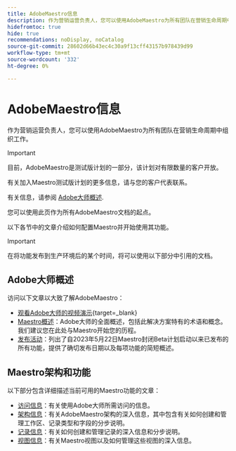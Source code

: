 ```yaml
---
title: AdobeMaestro信息
description: 作为营销运营负责人，您可以使用AdobeMaestro为所有团队在营销生命周期中组织工作。 此部分中的文章介绍如何配置Maestro，以及如何开始将其功能用作营销活动管理操作的一部分。
hidefromtoc: true
hide: true
recommendations: noDisplay, noCatalog
source-git-commit: 28602d66b43ec4c30a9f13cff43157b978439d99
workflow-type: tm+mt
source-wordcount: '332'
ht-degree: 0%

---
```



# AdobeMaestro信息

<!--
title: Adobe Maestro 
description: As a marketing operations leader, you can use Adobe Maestro to organize work across the marketing lifecycle for all your teams. The articles in this section describe how you can configure Maestro and how you can start using its capabilities as part of your campaign management operations. 
hidefromtoc: yes
author: Alina
feature: Work Management
role: User, Admin
hide: yes
-->

<!--udpate the metadata with real information when making this avilable in TOC and in the left nav-->

<!--remove the video at open beta or before-->

作为营销运营负责人，您可以使用AdobeMaestro为所有团队在营销生命周期中组织工作。

>[!IMPORTANT]
>
>目前，AdobeMaestro是测试版计划的一部分，该计划对有限数量的客户开放。
>
>有关加入Maestro测试版计划的更多信息，请与您的客户代表联系。
>
>有关信息，请参阅 [Adobe大师概述](../maestro/maestro-overview.md).

您可以使用此页作为所有AdobeMaestro文档的起点。

以下各节中的文章介绍如何配置Maestro并开始使用其功能。

>[!IMPORTANT]
>
>在将功能发布到生产环境后的某个时间，将可以使用以下部分中引用的文档。

## Adobe大师概述

访问以下文章以大致了解AdobeMaestro：

<!--update the video when we have something better, especially after Open Beta - remove it-->

* [观看Adobe大师的视频演示](https://video.tv.adobe.com/v/3424253/){target=_blank}
* [Maestro概述](maestro-overview.md)：Adobe大师的全面概述，包括此解决方案特有的术语和概念。 我们建议您在此处与Maestro开始您的历程。
* [发布活动](../maestro/release-activity.md)：列出了自2023年5月22日Maestro封闭Beta计划启动以来已发布的所有功能，提供了确切发布日期以及每项功能的简短概述。

## Maestro架构和功能

以下部分包含详细描述当前可用的Maestro功能的文章：

* [访问信息](../maestro/access/access-information.md)：有关使用Adobe大师所需访问的信息。
* [架构信息](../maestro/architecture-and-fields/architecture-and-fields-information.md)：有关AdobeMaestro架构的深入信息，其中包含有关如何创建和管理工作区、记录类型和字段的分步说明。
* [记录信息](../maestro/records/records-information.md)：有关如何创建和管理记录的深入信息和分步说明。
* [视图信息](../maestro/views/views-information.md)：有关Maestro视图以及如何管理这些视图的深入信息。

